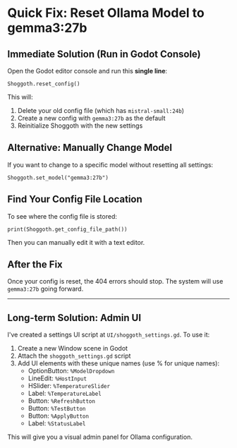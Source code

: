 # Quick Fix: Reset Ollama Model to gemma3:27b

## Immediate Solution (Run in Godot Console)

Open the Godot editor console and run this **single line**:

```gdscript
Shoggoth.reset_config()
```

This will:
1. Delete your old config file (which has `mistral-small:24b`)
2. Create a new config with `gemma3:27b` as the default
3. Reinitialize Shoggoth with the new settings

## Alternative: Manually Change Model

If you want to change to a specific model without resetting all settings:

```gdscript
Shoggoth.set_model("gemma3:27b")
```

## Find Your Config File Location

To see where the config file is stored:

```gdscript
print(Shoggoth.get_config_file_path())
```

Then you can manually edit it with a text editor.

## After the Fix

Once your config is reset, the 404 errors should stop. The system will use `gemma3:27b` going forward.

---

## Long-term Solution: Admin UI

I've created a settings UI script at `UI/shoggoth_settings.gd`. To use it:

1. Create a new Window scene in Godot
2. Attach the `shoggoth_settings.gd` script
3. Add UI elements with these unique names (use % for unique names):
   - OptionButton: `%ModelDropdown`
   - LineEdit: `%HostInput`
   - HSlider: `%TemperatureSlider`
   - Label: `%TemperatureLabel`
   - Button: `%RefreshButton`
   - Button: `%TestButton`
   - Button: `%ApplyButton`
   - Label: `%StatusLabel`

This will give you a visual admin panel for Ollama configuration.
